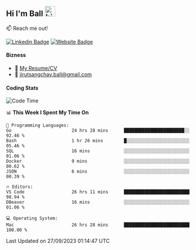 ## Hi I'm Ball <img src="https://user-images.githubusercontent.com/1303154/88677602-1635ba80-d120-11ea-84d8-d263ba5fc3c0.gif" width="28px" height="28px" alt="hi">
 
:mailbox: Reach me out!

[![Linkedin Badge](https://img.shields.io/badge/-Jirut-0e76a8?style=flat&labelColor=0e76a8&logo=linkedin&logoColor=white)](https://www.linkedin.com/in/jirut-sangchay-338370251)
[![Website Badge](https://img.shields.io/badge/Website-184aa8?logo=website&logoColor=)](https://resume-jirut.web.app)

<!-- TODO: Add last video link -->
#### Bizness
- :paperclip: [My Resume/CV](https://github.com/Jirut01/Jirut01/blob/main/resume_jirut.pdf)
- :email: jirutsangchay.ball@gmail.com

#### Coding Stats


<!--START_SECTION:waka-->
![Code Time](http://img.shields.io/badge/Code%20Time-348%20hrs%2016%20mins-blue)

📊 **This Week I Spent My Time On** 

```text
💬 Programming Languages: 
Go                       24 hrs 28 mins      ███████████████████████░░   92.46 % 
Bash                     1 hr 26 mins        █░░░░░░░░░░░░░░░░░░░░░░░░   05.46 % 
SQL                      16 mins             ░░░░░░░░░░░░░░░░░░░░░░░░░   01.06 % 
Docker                   9 mins              ░░░░░░░░░░░░░░░░░░░░░░░░░   00.62 % 
JSON                     6 mins              ░░░░░░░░░░░░░░░░░░░░░░░░░   00.39 % 

🔥 Editors: 
VS Code                  26 hrs 11 mins      █████████████████████████   98.94 % 
DBeaver                  16 mins             ░░░░░░░░░░░░░░░░░░░░░░░░░   01.06 % 

💻 Operating System: 
Mac                      26 hrs 28 mins      █████████████████████████   100.00 % 
```


 Last Updated on 27/09/2023 01:14:47 UTC
<!--END_SECTION:waka-->
